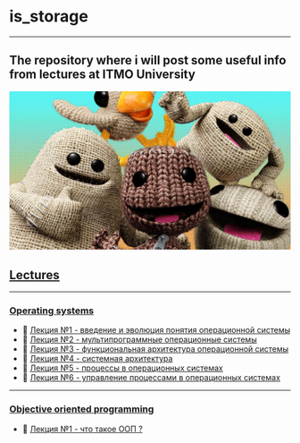 # is_storage
---
## The repository where i will post some useful info from lectures at ITMO University
![gif_mine](imgs/littleBigPlanet.jpg)

## [Lectures](lectures)
---

### [Operating systems](lectures/os20)
* 📌 [Лекция №1 - введение и эволюция понятия операционной системы](lectures/os20/first-03.09.md)
* 📌 [Лекция №2 - мультипрограммные операционные системы](lectures/os20/second-11.09.md)
* 📌 [Лекция №3 - функциональная архитектура операционной системы](lectures/os20/third-18.09.md)
* 📌 [Лекция №4 - системная архитектура](lectures/os20/fourth-25.09.md)
* 📌 [Лекция №5 - процессы в операционных системах](lectures/os20/fifth-27.10.20.md)
* 📌 [Лекция №6 - управление процессами в операционных системах](lectures/os20/sixth-28.10.20.md)

---
### [Objective oriented programming](lectures/oop20)
* 📌 [Лекция №1 - что такое ООП ?](lectures/oop20/first-07.09.md)


